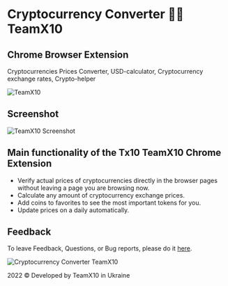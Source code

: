 # Cryptocurrency Converter 💛💙 TeamX10

## Chrome Browser Extension
Cryptocurrencies Prices Converter, 
USD-calculator, 
Cryptocurrency exchange rates, 
Crypto-helper

![TeamX10](https://github.com/teamx10/ссс/blob/main/logo-filled.svg?raw=true)

## Screenshot
![TeamX10 Screenshot](https://github.com/teamx10/ссс/blob/main/screens/920x680.jpg?raw=true)

## Main functionality of the Tx10 TeamX10 Chrome Extension
* Verify actual prices of cryptocurrencies directly in the browser pages without leaving a page you are browsing now.
* Calculate any amount of cryptocurrency exchange prices.
* Add coins to favorites to see the most important tokens for you.
* Update prices on a daily automatically.

## Feedback
To leave Feedback, Questions, or Bug reports, please do it [here](https://forms.gle/ZqQXL3YrGNKtUWCeA).

![Cryptocurrency Converter TeamX10](https://github.com/teamx10/ссс/blob/main/screens/440x280.jpg?raw=true)

2022 &copy; Developed by TeamX10 in Ukraine
